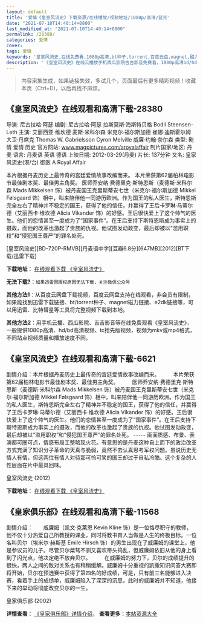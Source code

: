 ```yaml
---
layout: default
title: '爱情《皇室风流史》下载资源/在线播放/视频地址/1080p/高清/蓝光'
date: "2021-07-10T14:40:14+0800"
last_modified_at: "2021-07-10T14:40:14+0800"
permalink: /28380/
categories: 爱情
cover:
tags: 爱情
keywords: '皇室风流史,在线免费看,1080p高清,bt种子,torrent,百度云盘,magnet,磁力链,迅雷下载资源'
description: '《皇室风流史》在线云播放手机西瓜影院吉吉影音免费看，1080p高清bd/hd未删减完整版和tc抢先枪版，mkv/mp4格式，附带bt/torrent种子、magnet/磁力链、百度云盘、网盘资源迅雷下载链接'
---
```


>内容采集生成，如果链接失效，多试几个，页面最后有更多精彩视频！收藏本页（Ctrl+D)，以后再找不麻烦。


## 《皇室风流史》在线观看和高清下载-28380

导演: 尼古拉哈·阿瑟 编剧: 尼古拉哈·阿瑟 拉斯莫斯·海斯特贝格 Bodil Steensen-Leth 主演: 艾丽西亚·维坎德 麦斯·米科尔森 米克尔·福尔斯加德 崔娜·迪斯霍尔姆 大卫·丹席克 Thomas W. Gabrielsson Cyron Melville 威廉·约翰·奈尔森 类型: 剧情 爱情 历史 官方网站: www.magpictures.com/aroyalaffair 制片国家/地区: 丹麦 语言: 丹麦语 英语 德语 上映日期: 2012-03-29(丹麦) 片长: 137分钟 又名: 皇家风流史(港/台) 御医 A Royal Affair

本片根据丹麦历史上最传奇的宫廷爱情故事改编而来。 本片荣获第62届柏林电影节最佳剧本奖、最佳男主角奖。 医师乔安纳·费德里克·斯特恩斯（麦德斯·米科尔森 Mads Mikkelsen 饰）被丹麦国王克里斯蒂安七世（米克尔·福尔斯加德 Mikkel Følsgaard 饰）相中，叫来陪伴他一同游历欧洲。作为国王的私人医生，斯特恩斯完全左右了精神并不稳定的国王，获得了他的信任，并赢得了王后卡罗琳·马蒂尔德（艾丽西卡·维坎德 Alicia Vikander 饰）的好感。王后很快爱上了这个帅气的医生。他们的恋情甚至一度成为了“国家事件”。在王后支持下斯特恩斯成为事实上的摄政，而他的改革也激起了贵族的仇视。他试图发动政变，最后却被以“滥用职权”和“侵犯国王尊严”的罪名处死。


[皇室风流史][BD-720P-RMVB][丹麦语中字][豆瓣6.8分][647MB][2012][BT下载/迅雷下载]

**下载地址**： [在线观看下载 《皇室风流史》](https://www.btdx8.com/torrent/a_royal_affair_2012.html) 


**无法下载?**：`如果迅雷因版权原因无法下载，关注微信公众号 `

**其他方法1**：从百度云网盘下载视频，百度云网盘支持在线观看，非会员有限制，如果能找到迅雷下载链接、bt/torrent种子、magnet磁力链接、e2dk链接等，可以用迅雷、比特彗星等工具将完整视频下载到本地。

**其他方法2**：用手机云播、西瓜影院、吉吉影音等在线免费观看《皇室风流史》，一般提供1080p高清、hd/bd高清视频、tc抢先版视频，视频为mkv或mp4格式，不同站点视频质量和播放速度不同。


## 《皇室风流史》在线观看和高清下载-6621

剧情介绍：本片根据丹麦历史上最传奇的宫廷爱情故事改编而来。  　　本片荣获第62届柏林电影节最佳剧本奖、最佳男主角奖。  　　医师乔安纳·费德里克·斯特恩斯（麦德斯·米科尔森 Mads Mikkelsen 饰）被丹麦国王克里斯蒂安七世（米克尔·福尔斯加德 Mikkel Følsgaard 饰）相中，叫来陪伴他一同游历欧洲。作为国王的私人医生，斯特恩斯完全左右了精神并不稳定的国王，获得了他的信任，并赢得了王后卡罗琳·马蒂尔德（艾丽西卡·维坎德 Alicia Vikander 饰）的好感。王后很快爱上了这个帅气的医生。他们的恋情甚至一度成为了“国家事件”。在王后支持下斯特恩斯成为事实上的摄政，而他的改革也激起了贵族的仇视。他试图发动政变，最后却被以“滥用职权”和“侵犯国王尊严”的罪名处死。 ----- 画面质感、布景、表演都可圈可点，情感布局工整略现火花。有意思的是丹麦这种自上而下的政治改革方式充满了知识分子革命的天真与脆弱，竟然不去认真思考军权问题。虽说历史无情人有情，但这两位有情人对待那可怜可笑的国王却过于自私冷酷。这个复杂的人性层面在片中最具回味。


皇室风流史 (2012)

**下载地址**： [在线观看下载 《皇室风流史》](https://www.btbtdy.me/btdy/dy5914.html) 


## 《皇家俱乐部》在线观看和高清下载-11568

剧情介绍：　　威廉姆（凯文·克莱恩 Kevin Kline 饰）是一位恪尽职守的教师，他不仅十分热爱自己所教授的课业，同时将教书育人当做是人生的终极目标。一位名叫贝尔（埃米尔·赫斯基 Emile Hirsch 饰）的男生出现在了威廉姆的课堂上，他是参议员的儿子。尽管贝尔桀骜不驯又喜欢带头捣乱，但威廉姆依旧从他的身上看到了闪光点，他决定绝不放弃贝尔。  　　在威廉姆的努力下，贝尔的成绩提升的很快，两人之间的敌对关系也有稍稍缓解。威廉姆十分重视的凯撒知识问答大赛即将开始，贝尔在预选赛中获得了第四名的好成绩，可是，只有前三名能够进入决赛，看着手上的成绩单，威廉姆陷入了深深的沉思，此时的威廉姆并不知道，他接下来的举动将彻底改变贝尔的一生。


皇家俱乐部 (2002)

**详情查看**： [《皇家俱乐部》详情介绍](/movie/11568/)， **查看更多**：[本站资源大全](/movie/t/all/)

